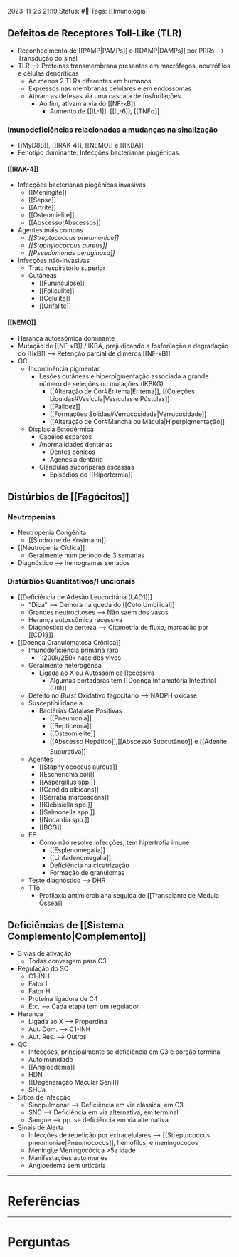2023-11-26 21:19
Status: #🌱 
Tags: [[Imunologia]]
<br/>
## Defeitos de Receptores Toll-Like (TLR)
- Reconhecimento de [[PAMP|PAMPs]] e [[DAMP|DAMPs]] por PRRs --> Transdução do sinal
- TLR --> Proteínas transmembrana presentes em macrófagos, neutrófilos e células dendríticas
	- Ao menos 2 TLRs diferentes em humanos
	- Expressos nas membranas celulares e em endossomas
	- Ativam as defesas via uma cascata de fosforilações
		- Ao fim, ativam a via do [[NF-κB]]
			- Aumento de [[IL-1]], [[IL-6]], [[TNFα]]
### Imunodeficiências relacionadas a mudanças na sinalização
- [[MyD88]], [[IRAK-4]], [[NEMO]] e [[IKBA]]
- Fenótipo dominante: Infecções bacterianas piogênicas
#### [[IRAK-4]]
- Infecções bacterianas piogênicas invasivas
	- [[Meningite]]
	- [[Sepse]]
	- [[Artrite]]
	- [[Osteomielite]]
	- [[Abscesso|Abscessos]]
- Agentes mais comuns
	- _[[Streptococcus pneumoniae]]_
	- _[[Staphylococcus aureus]]_
	- _[[Pseudomonas aeruginosa]]_
- Infecções não-invasivas
	- Trato respiratório superior
	- Cutâneas
		- [[Furunculose]]
		- [[Foliculite]]
		- [[Celulite]]
		- [[Onfalite]] 
#### [[NEMO]]
- Herança autossômica dominante
- Mutação de [[NF-κB]] / IKBA, prejudicando a fosforilação e degradação do [[IκB]] --> Retenção parcial de dímeros [[NF-κB]]
- QC
	- Incontinência pigmentar
		- Lesões cutâneas e hiperpigmentação associada a grande número de seleções ou mutações (IKBKG)
			- [[Alteração de Cor#Eritema|Eritema]], [[Coleções Líquidas#Vesícula|Vesículas e Pústulas]]
			- [[Palidez]]
			- [[Formações Sólidas#Verrucosidade|Verrucosidade]]
			- [[Alteração de Cor#Mancha ou Mácula|Hiperpigmentação]]
	- Displasia Ectodérmica
		- Cabelos esparsos
		- Anormalidades dentárias
			- Dentes cônicos
			- Agenesia dentária
		- Glândulas sudoríparas escassas
			- Episódios de [[Hipertermia]]
## Distúrbios de [[Fagócitos]]
### Neutropenias
- Neutropenia Congênita
	- [[Síndrome de Kostmann]]
- [[Neutropenia Cíclica]]
	- Geralmente num período de 3 semanas
- Diagnóstico --> hemogramas seriados
### Distúrbios Quantitativos/Funcionais
- [[Deficiência de Adesão Leucocitária (LAD1)]]
	- "Dica" --> Demora na queda do [[Coto Umbilical]]
	- Grandes neutrocitoses --> Não saem dos vasos
	- Herança autossômica recessiva
	- Diagnóstico de certeza --> Citometria de fluxo, marcação por [[CD18]]
- [[Doença Granulomatosa Crônica]]
	- Imunodeficiência primária rara
		- 1:200k/250k nascidos vivos
	- Geralmente heterogênea
		- Ligada ao X ou Autossômica Recessiva
			- Algumas portadoras tem [[Doença Inflamatória Intestinal (DII)]]
	- Defeito no _Burst_ Oxidativo fagocitário --> NADPH oxidase 
	- Susceptibilidade a
		- Bactérias Catalase Positivas
			- [[Pneumonia]]
			- [[Septicemia]]
			- [[Osteomielite]] 
			- [[Abscesso Hepático]],[[Abscesso Subcutâneo]] e [[Adenite Supurativa]]
	- Agentes
		- [[Staphylococcus aureus]]
		- [[Escherichia coli]]
		- [[Aspergillus spp.]]
		- [[Candida albicans]]
		- [[Serratia marcoscens]]
		- [[Klebisiella spp.]]
		- [[Salmonella spp.]]
		- [[Nocardia spp.]]
		- [[BCG]]
	- EF
		- Como não resolve infecções, tem hipertrofia imune
			- [[Esplenomegalia]]
			- [[Linfadenomegalia]]
			- Deficiência na cicatrização
			- Formação de granulomas
	- Teste diagnóstico --> DHR
	- TTo
		- Profilaxia antimicrobiana seguida de [[Transplante de Medula Óssea]]
## Deficiências de [[Sistema Complemento|Complemento]]
- 3 vias de ativação
	- Todas convergem para C3
- Regulação do SC
	- C1-INH
	- Fator I
	- Fator H
	- Proteína ligadora de C4
	- Etc. --> Cada etapa tem um regulador
- Herança
	- Ligada ao X --> Properdina
	- Aut. Dom. --> C1-INH
	- Aut. Res. --> Outros
- QC
	- Infecções, principalmente se deficiência em C3 e porção terminal
	- Autoimunidade
	- [[Angioedema]]
	- HDN
	- [[Degeneração Macular Senil]]
	- SHUa
- Sítios de Infecção
	- Sinopulmonar --> Deficiência em via clássica, em C3
	- SNC --> Deficiência em via alternativa, em terminal
	- Sangue --> pp. se deficiência em via alternativa
- Sinais de Alerta
	- Infecções de repetição por extracelulares --> [[Streptococcus pneumoniae|Pneumococos]], hemófilos, e meningococos
	- Meningite Meningocócica >5a idade
	- Manifestações autoimunes
	- Angioedema sem urticária


____
# Referências
---
# Perguntas


